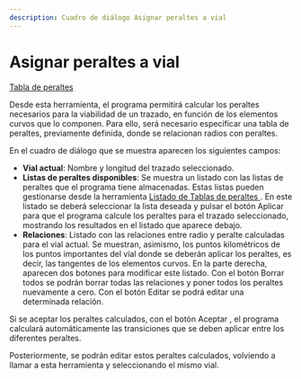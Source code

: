 ```yaml
---
description: Cuadro de diálogo Asignar peraltes a vial
---
```


# Asignar peraltes a vial

[Tabla de peraltes](../../fichas-de-herramientas/ficha-de-herramientas-viales/tabla-de-peraltes.md)

Desde esta herramienta, el programa permitirá calcular los peraltes necesarios para la viabilidad de un trazado, en función de los elementos curvos que lo componen. Para ello, será necesario especificar una tabla de peraltes, previamente definida, donde se relacionan radios con peraltes.

En el cuadro de diálogo que se muestra aparecen los siguientes campos:

* **Vial actual**: Nombre y longitud del trazado seleccionado.
* **Listas de peraltes disponibles**: Se muestra un listado con las listas de peraltes que el programa tiene almacenadas. Estas listas pueden gestionarse desde la herramienta [Listado de Tablas de peraltes ](tabla-de-peraltes.md). En este listado se deberá seleccionar la lista deseada y pulsar el botón Aplicar para que el programa calcule los peraltes para el trazado seleccionado, mostrando los resultados en el listado que aparece debajo.
* **Relaciones**: Listado con las relaciones entre radio y peralte calculadas para el vial actual. Se muestran, asimismo, los puntos kilométricos de los puntos importantes del vial donde se deberán aplicar los peraltes, es decir, las tangentes de los elementos curvos. En la parte derecha, aparecen dos botones para modificar este listado. Con el botón Borrar todos se podrán borrar todas las relaciones y poner todos los peraltes nuevamente a cero. Con el botón Editar se podrá editar una determinada relación.

Si se aceptar los peraltes calculados, con el botón Aceptar , el programa calculará automáticamente las transiciones que se deben aplicar entre los diferentes peraltes.

Posteriormente, se podrán editar estos peraltes calculados, volviendo a llamar a esta herramienta y seleccionando el mismo vial.

